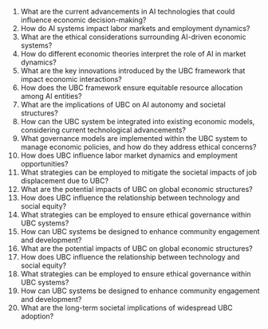 1. What are the current advancements in AI technologies that could influence economic decision-making?
2. How do AI systems impact labor markets and employment dynamics?
3. What are the ethical considerations surrounding AI-driven economic systems?
4. How do different economic theories interpret the role of AI in market dynamics?
9. What are the key innovations introduced by the UBC framework that impact economic interactions?
10. How does the UBC framework ensure equitable resource allocation among AI entities?
11. What are the implications of UBC on AI autonomy and societal structures?
12. How can the UBC system be integrated into existing economic models, considering current technological advancements?
13. What governance models are implemented within the UBC system to manage economic policies, and how do they address ethical concerns?
13. How does UBC influence labor market dynamics and employment opportunities?
14. What strategies can be employed to mitigate the societal impacts of job displacement due to UBC?
16. What are the potential impacts of UBC on global economic structures?
17. How does UBC influence the relationship between technology and social equity?
18. What strategies can be employed to ensure ethical governance within UBC systems?
19. How can UBC systems be designed to enhance community engagement and development?
21. What are the potential impacts of UBC on global economic structures?
22. How does UBC influence the relationship between technology and social equity?
23. What strategies can be employed to ensure ethical governance within UBC systems?
24. How can UBC systems be designed to enhance community engagement and development?
25. What are the long-term societal implications of widespread UBC adoption?
